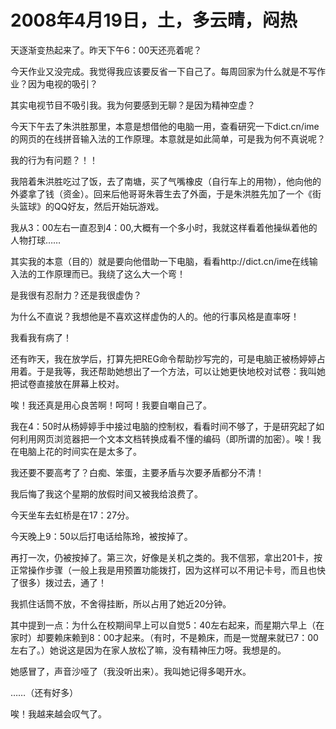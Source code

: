 # 2008年4月19日，土，多云晴，闷热

天逐渐变热起来了。昨天下午6：00天还亮着呢？

今天作业又没完成。我觉得我应该要反省一下自己了。每周回家为什么就是不写作业？因为电视的吸引？

其实电视节目不吸引我。我为何要感到无聊？是因为精神空虚？

今天下午去了朱洪胜那里，本意是想借他的电脑一用，查看研究一下dict.cn/ime的网页的在线拼音输入法的工作原理。本意就是如此简单，可是我为何不真说呢？

我的行为有问题？！！

我陪着朱洪胜吃过了饭，去了南塘，买了气嘴橡皮（自行车上的用物），他向他的外婆拿了钱（资金）。回来后他哥哥朱蓉生去了外面，于是朱洪胜先加了一个《街头篮球》的QQ好友，然后开始玩游戏。

我从3：00左右一直忍到4：00,大概有一个多小时，我就这样看着他操纵着他的人物打球……

其实我的本意（目的）就是要向他借助一下电脑，看看http://dict.cn/ime在线输入法的工作原理而已。我绕了这么大一个弯！

是我很有忍耐力？还是我很虚伪？

为什么不直说？我想他是不喜欢这样虚伪的人的。他的行事风格是直率呀！

我看我有病了！

还有昨天，我在放学后，打算先把REG命令帮助抄写完的，可是电脑正被杨婷婷占用着。于是我等，我还帮助她想出了一个方法，可以让她更快地校对试卷：我叫她把试卷直接放在屏幕上校对。

唉！我还真是用心良苦啊！呵呵！我要自嘲自己了。

我在4：50时从杨婷婷手中接过电脑的控制权，看看时间不够了，于是研究起了如何利用网页浏览器把一个文本文档转换成看不懂的编码（即所谓的加密）。唉！我在电脑上花的时间实在是太多了。

我还要不要高考了？白痴、笨蛋，主要矛盾与次要矛盾都分不清！

我后悔了我这个星期的放假时间又被我给浪费了。

今天坐车去虹桥是在17：27分。

今天晚上9：50以后打电话给陈玲，被按掉了。

再打一次，仍被按掉了。第三次，好像是关机之类的。我不信邪，拿出201卡，按正常操作步骤（一般上我是用预置功能拨打，因为这样可以不用记卡号，而且也快了很多）拨过去，通了！

我抓住话筒不放，不舍得挂断，所以占用了她近20分钟。

其中提到一点：为什么在校期间早上可以自觉5：40左右起来，而星期六早上（在家时）却要赖床赖到8：00才起来。（有时，不是赖床，而是一觉醒来就已7：00左右了。）她说这是因为在家人放松了嘛，没有精神压力呀。我想是的。

她感冒了，声音沙哑了（我没听出来）。我叫她记得多喝开水。

……（还有好多）

唉！我越来越会叹气了。
